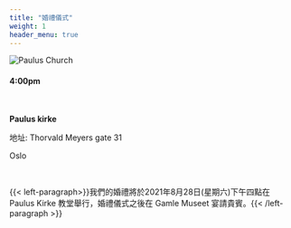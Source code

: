 ```yaml
---
title: "婚禮儀式"
weight: 1
header_menu: true
---
```


![Paulus Church](/images/paulus.jpg)

#### 4:00pm

&nbsp; 

**Paulus kirke**


地址: Thorvald Meyers gate 31


Oslo

&nbsp; 

{{< left-paragraph>}}我們的婚禮將於2021年8月28日(星期六)下午四點在 Paulus Kirke 教堂舉行，婚禮儀式之後在 Gamle Museet 宴請貴賓。{{< /left-paragraph >}}


